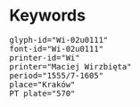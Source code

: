 # Keywords
<pre>
glyph-id="Wi-02u0111"
font-id="Wi-02u0111"
printer-id="Wi"
printer="Maciej Wirzbięta"
period="1555/7-1605"
place="Kraków"
PT plate="570"
</pre>
